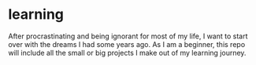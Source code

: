 # learning
After procrastinating and being ignorant for most of my life, I want to start over with the dreams I had some years ago. As I am a beginner, this repo will include all the small or big projects I make out of my learning journey. 
